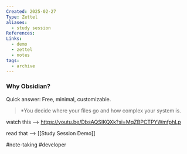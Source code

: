 ```yaml
---
Created: 2025-02-27
Type: Zettel
aliases:
  - study session
References: 
Links:
  - demo
  - zettel
  - notes
tags:
  - archive
---
```

### Why Obsidian? 
Quick answer: Free, minimal, customizable. 

> *You decide where your files go and how complex your system is.

watch this --> https://youtu.be/DbsAQSIKQXk?si=MqZBPCTPYWmfphLp

read that --> [[Study Session Demo]]

#note-taking #developer 